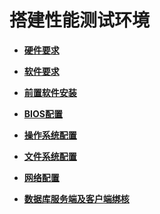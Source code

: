 # 搭建性能测试环境

-   **[硬件要求](硬件要求.md)**  

-   **[软件要求](软件要求.md)**  

-   **[前置软件安装](前置软件安装.md)**  

-   **[BIOS配置](BIOS配置.md)**  

-   **[操作系统配置](操作系统配置.md)**  

-   **[文件系统配置](文件系统配置.md)**  

-   **[网络配置](网络配置.md)**  

-   **[数据库服务端及客户端绑核](数据库服务端及客户端绑核.md)**  


